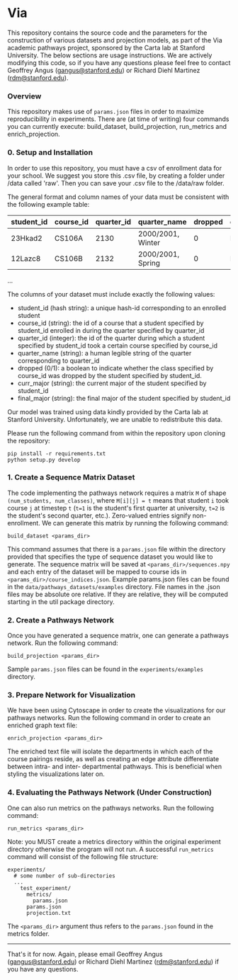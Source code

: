 # Via
This repository contains the source code and the parameters for the construction of various datasets and projection models, as part of the Via academic pathways project, sponsored by the Carta lab at Stanford University. The below sections are usage instructions. We are actively modifying this code, so if you have any questions please feel free to contact Geoffrey Angus (gangus@stanford.edu) or Richard Diehl Martinez (rdm@stanford.edu).

### Overview

This repository makes use of `params.json` files in order to maximize reproducibility in experiments. There are (at time of writing) four commands you can currently execute:
build_dataset, build_projection, run_metrics and enrich_projection.

### 0. Setup and Installation

In order to use this repository, you must have a csv of enrollment data for your school.
We suggest you store this .csv file, by creating a folder under /data called 'raw'.
Then you can save your .csv file to the /data/raw folder.

The general format and column names of your data must be consistent with the following example table:

| student_id | course_id | quarter_id |    quarter_name   | dropped | curr_major | final_major |
|------------|-----------|------------|-------------------|---------|------------|-------------|
| 23Hkad2    | CS106A    | 2130       | 2000/2001, Winter | 0       | MATH-BS    | CS-BS       |
| 12Lazc8    | CS106B    | 2132       | 2000/2001, Spring | 0       | MATH-BS    | SYMBO-BS    |
...

The columns of your dataset must include exactly the following values:
* student_id (hash string): a unique hash-id corresponding to an enrolled student
* course_id (string): the id of a course that a student specified by student_id
                     enrolled in during the quarter specified by quarter_id
* quarter_id (integer): the id of the quarter during which a student specified by student_id
                       took a certain course specified by course_id
* quarter_name (string): a human legible string of the quarter corresponding to
                        quarter_id
* dropped (0/1): a boolean to indicate whether the class specified by course_id
                 was dropped by the student specified by student_id.
* curr_major (string): the current major of the student specified by student_id
* final_major (string): the final major of the student specified by student_id


Our model was trained using data kindly provided by the Carta lab at Stanford University. Unfortunately, we are unable to redistribute this data.

Please run the following command from within the repository upon cloning the repository:

```
pip install -r requirements.txt
python setup.py develop
```

### 1. Create a Sequence Matrix Dataset

The code implementing the pathways network requires a matrix `M` of shape `(num_students, num_classes)`, where `M[i][j] = t` means that student `i` took course `j` at timestep `t` (`t=1` is the student's first quarter at university, `t=2` is the student's second quarter, etc.). Zero-valued entries signify non-enrollment. We can generate this matrix by running the following command:

```build_dataset <params_dir>```

This command assumes that there is a `params.json` file within the directory provided that specifies the type of sequence dataset you would like to generate. The sequence matrix will be saved at `<params_dir>/sequences.npy` and each entry of the dataset will be mapped to course ids in `<params_dir>/course_indices.json`. Example params.json files can be found in the `data/pathways_datasets/examples` directory. File names in the .json files may be absolute ore relative. If they are relative, they will be computed starting in the util package directory.

### 2. Create a Pathways Network

Once you have generated a sequence matrix, one can generate a pathways network. Run the following command:

```build_projection <params_dir>```

Sample `params.json` files can be found in the `experiments/examples` directory.

### 3. Prepare Network for Visualization

We have been using Cytoscape in order to create the visualizations for our pathways networks. Run the following command in order to create an enriched graph text file:

```enrich_projection <params_dir>```

The enriched text file will isolate the departments in which each of the course pairings reside, as well as creating an edge attribute differentiate between intra- and inter- departmental pathways. This is beneficial when styling the visualizations later on.

### 4. Evaluating the Pathways Network (Under Construction)

One can also run metrics on the pathways networks. Run the following command:

```run_metrics <params_dir>```

Note: you MUST create a metrics directory within the original experiment directory otherwise the program will not run. A successful `run_metrics` command will consist of the following file structure:

```
experiments/
  # some number of sub-directories
  ...
    test_experiment/
      metrics/
        params.json
      params.json
      projection.txt
```

The `<params_dir>` argument thus refers to the `params.json` found in the metrics folder.

---

That's it for now. Again, please email Geoffrey Angus (gangus@stanford.edu) or Richard Diehl Martinez (rdm@stanford.edu) if you have any questions.
